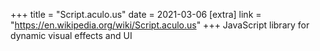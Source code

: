 +++
title = "Script.aculo.us"
date = 2021-03-06
[extra]
link = "https://en.wikipedia.org/wiki/Script.aculo.us"
+++
JavaScript library for dynamic visual effects and UI

